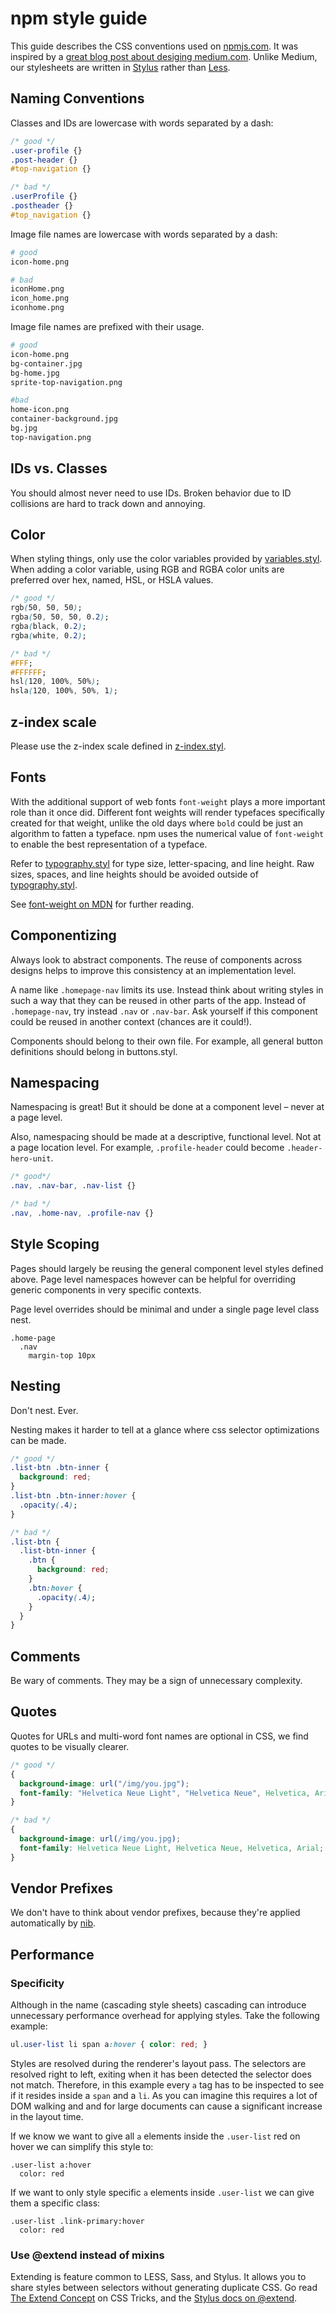 # npm style guide

This guide describes the CSS conventions used on
[npmjs.com](https://npmjs.com). It was inspired by a [great blog post about desiging
medium.com](https://medium.com/@fat/mediums-css-is-actually-pretty-fucking-good-b8e2a6c78b06).
Unlike Medium, our stylesheets are written in
[Stylus](http://learnboost.github.io/stylus/) rather than
[Less](http://lesscss.org/).  

## Naming Conventions

Classes and IDs are lowercase with words separated by a dash:

```css
/* good */
.user-profile {}
.post-header {}
#top-navigation {}

/* bad */
.userProfile {}
.postheader {}
#top_navigation {}
```

Image file names are lowercase with words separated by a dash:

```sh
# good
icon-home.png

# bad
iconHome.png
icon_home.png
iconhome.png
```

Image file names are prefixed with their usage.

```sh
# good
icon-home.png
bg-container.jpg
bg-home.jpg
sprite-top-navigation.png

#bad
home-icon.png
container-background.jpg
bg.jpg
top-navigation.png
```

## IDs vs. Classes

You should almost never need to use IDs. Broken behavior due to ID
collisions are hard to track down and annoying.

## Color

When styling things, only use the color variables provided by
[variables.styl](/variables.styl). When adding a color variable, using RGB
and RGBA color units are preferred over hex, named, HSL, or HSLA values.

```css
/* good */
rgb(50, 50, 50);
rgba(50, 50, 50, 0.2);
rgba(black, 0.2);
rgba(white, 0.2);

/* bad */
#FFF;
#FFFFFF;
hsl(120, 100%, 50%);
hsla(120, 100%, 50%, 1);
```

## z-index scale

Please use the z-index scale defined in [z-index.styl](/z-index.styl).

## Fonts

With the additional support of web fonts `font-weight` plays a more
important role than it once did. Different font weights will render
typefaces specifically created for that weight, unlike the old days where
`bold` could be just an algorithm to fatten a typeface. npm uses the
numerical value of `font-weight` to enable the best representation of a
typeface.

Refer to [typography.styl](/typography.styl) for type size, letter-spacing, and line height. Raw
sizes, spaces, and line heights should be avoided outside of
[typography.styl](/typography.styl).

See [font-weight on MDN](https://developer.mozilla.org/en/CSS/font-weight) for further
reading.

## Componentizing

Always look to abstract components. The reuse of components across designs helps to improve
this consistency at an implementation level.

A name like `.homepage-nav` limits its use. Instead think about writing
styles in such a way that they can be reused in other parts of the app.
Instead of `.homepage-nav`, try instead `.nav` or `.nav-bar`. Ask yourself
if this component could be reused in another context (chances are it
could!).

Components should belong to their own file. For example, all general
button definitions should belong in buttons.styl.

## Namespacing

Namespacing is great! But it should be done at a component level – never at
a page level.

Also, namespacing should be made at a descriptive, functional level. Not at
a page location level. For example, `.profile-header` could become
`.header-hero-unit`.

```css
/* good*/
.nav, .nav-bar, .nav-list {}

/* bad */
.nav, .home-nav, .profile-nav {}
```

## Style Scoping

Pages should largely be reusing the general component level styles
defined above. Page level namespaces however can be helpful for overriding
generic components in very specific contexts.

Page level overrides should be minimal and under a single page level class
nest.

```stylus
.home-page
  .nav
    margin-top 10px
```

## Nesting

Don't nest. Ever.

Nesting makes it harder to tell at a glance where css selector optimizations can be made.

```css
/* good */
.list-btn .btn-inner {
  background: red;
}
.list-btn .btn-inner:hover {
  .opacity(.4);
}

/* bad */
.list-btn {
  .list-btn-inner {
    .btn {
      background: red;
    }
    .btn:hover {
      .opacity(.4);
    }
  }
}

```

## Comments

Be wary of comments. They may be a sign of unnecessary complexity.

## Quotes

Quotes for URLs and multi-word font names are optional in CSS, we find quotes to be
visually clearer.

```css
/* good */
{
  background-image: url("/img/you.jpg");
  font-family: "Helvetica Neue Light", "Helvetica Neue", Helvetica, Arial;
}

/* bad */
{
  background-image: url(/img/you.jpg);
  font-family: Helvetica Neue Light, Helvetica Neue, Helvetica, Arial;
}
```

## Vendor Prefixes

We don't have to think about vendor prefixes, because they're applied
automatically by [nib](http://visionmedia.github.io/nib/).  

## Performance

### Specificity

Although in the name (cascading style sheets) cascading can introduce
unnecessary performance overhead for applying styles. Take the following
example:

```css
ul.user-list li span a:hover { color: red; }
```

Styles are resolved during the renderer's layout pass. The selectors are
resolved right to left, exiting when it has been detected the selector does
not match. Therefore, in this example every `a` tag has to be inspected to see
if it resides inside a `span` and a `li`. As you can imagine this requires a
lot of DOM walking and and for large documents can cause a significant
increase in the layout time.

If we know we want to give all `a` elements inside the `.user-list` red on
hover we can simplify this style to:

```stylus
.user-list a:hover
  color: red
```

If we want to only style specific `a` elements inside `.user-list` we can
give them a specific class:

```stylus
.user-list .link-primary:hover
  color: red
```

### Use @extend instead of mixins

Extending is feature common to LESS, Sass, and Stylus. It allows you to
share styles between selectors without generating duplicate CSS. Go read
[The Extend Concept](http://css-tricks.com/the-extend-concept/) on CSS
Tricks, and the [Stylus docs on
@extend](http://learnboost.github.io/stylus/docs/extend.html).
